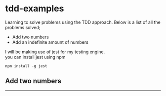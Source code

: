 # tdd-examples
Learning to solve problems using the TDD approach. Below is a list of all the problems solved;
<br>

* Add two numbers
* Add an indefinite amount of numbers

I will be making use of jest for my testing engine.  
you can install jest using npm

```
npm install -g jest
```

## Add two numbers
-------------------

